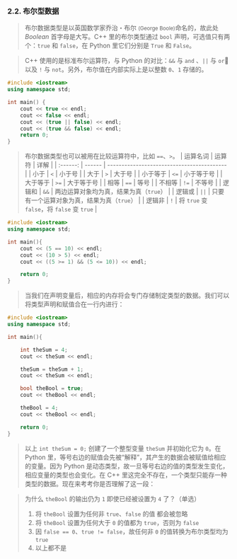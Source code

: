 
### 2.2. 布尔型数据
> 布尔数据类型是以英国数学家乔治・布尔 <small>(George Boole)</small>命名的，故此处 *Boolean*  首字母是大写。C++ 里的布尔类型通过 `bool` 声明，可选值只有两个：`true` 和 `false`，在 Python 里它们分别是 `True` 和 `False`。

> C++ 使用的是标准布尔运算符，与 Python 的对比：`&&` 与 `and` 、`||` 与 `or` 以及 `!` 与 `not`。另外，布尔值在内部实际上是以整数 `0`、`1` 存储的。
```cpp
#include <iostream>
using namespace std;

int main() {
    cout << true << endl;
    cout << false << endl;
    cout << (true || false) << endl;
    cout << (true && false) << endl;
    return 0;
}
```

> 布尔数据类型也可以被用在比较运算符中，比如 `==`、`>`。
| 运算名词 | 运算符 | 详解                                       |
| :------: | ------ | ------------------------------------------ |
|   小于   | `<`    | 小于号                                     |
|   大于   | `>`    | 大于号                                     |
| 小于等于 | `<=`   | 小于等于号                                 |
| 大于等于 | `>=`   | 大于等于号                                 |
|   相等   | `==`   | 等号                                       |
|  不相等  | `!=`   | 不等号                                     |
|  逻辑和  | `&&`   | 两边运算对象均为真，结果为真（`true`）     |
|  逻辑或  | `||`   | 只要有一个运算对象为真，结果为真（`true`） |
|  逻辑非  | `!`    | 将 `true` 变 `false`，将 `false` 变 `true` |

```cpp
#include <iostream>
using namespace std;

int main(){
    cout << (5 == 10) << endl;
    cout << (10 > 5) << endl;
    cout << ((5 >= 1) && (5 <= 10)) << endl;

    return 0;
}

```

> 当我们在声明变量后，相应的内存将会专门存储制定类型的数据。我们可以将类型声明和赋值合在一行内进行：
```cpp
#include <iostream>
using namespace std;

int main(){

    int theSum = 4;
    cout << theSum << endl;

    theSum = theSum + 1;
    cout << theSum << endl;

    bool theBool = true;
    cout << theBool << endl;

    theBool = 4;
    cout << theBool << endl;

    return 0;
}
```

> 以上 `int theSum = 0;` 创建了一个整型变量 `theSum` 并初始化它为 `0`。在 Python 里，等号右边的赋值会先被“解释”，其产生的数据会被赋值给相应的变量。因为 Python 是动态类型，故一旦等号右边的值的类型发生变化，相应变量的类型也会变化。在 C++ 里这完全不存在，一个类型只能存一种类型的数据。现在来考考你是否理解了这一段：

> 为什么 `theBool` 的输出仍为 `1` 即使已经被设置为 `4` 了？（单选）
>
> 1. 将 `theBool` 设置为任何非 `true`、`false` 的值 都会被忽略
> 2. 将 `theBool` 设置为任何大于 `0` 的值都为 `true`，否则为 `false`
> 3. 因 `false == 0`、`true != false`，故任何非 `0` 的值转换为布尔类型均为 `true`
> 4. 以上都不是
